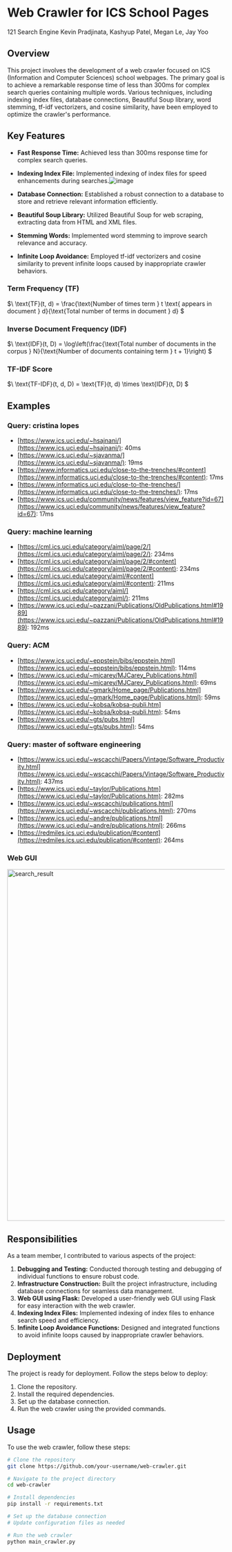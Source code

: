 # Web Crawler for ICS School Pages

121 Search Engine
Kevin Pradjinata, Kashyup Patel, Megan Le, Jay Yoo

## Overview

This project involves the development of a web crawler focused on ICS (Information and Computer Sciences) school webpages. The primary goal is to achieve a remarkable response time of less than 300ms for complex search queries containing multiple words. Various techniques, including indexing index files, database connections, Beautiful Soup library, word stemming, tf-idf vectorizers, and cosine similarity, have been employed to optimize the crawler's performance.

## Key Features

- **Fast Response Time:** Achieved less than 300ms response time for complex search queries.
- **Indexing Index File:** Implemented indexing of index files for speed enhancements during searches.![image](https://github.com/jpyoo/ICS-SearchEngine/assets/58375171/7779b61b-b260-4c19-91f1-da336f23144a)

- **Database Connection:** Established a robust connection to a database to store and retrieve relevant information efficiently.
- **Beautiful Soup Library:** Utilized Beautiful Soup for web scraping, extracting data from HTML and XML files.
- **Stemming Words:** Implemented word stemming to improve search relevance and accuracy.
- **Infinite Loop Avoidance:** Employed tf-idf vectorizers and cosine similarity to prevent infinite loops caused by inappropriate crawler behaviors.
  
### Term Frequency (TF)

$\ \text{TF}(t, d) = \frac{\text{Number of times term } t \text{ appears in document } d}{\text{Total number of terms in document } d} \$

### Inverse Document Frequency (IDF)

$\ \text{IDF}(t, D) = \log\left(\frac{\text{Total number of documents in the corpus } N}{\text{Number of documents containing term } t + 1}\right) \$

### TF-IDF Score

$\ \text{TF-IDF}(t, d, D) = \text{TF}(t, d) \times \text{IDF}(t, D) \$

## Examples

### Query: cristina lopes

- [https://www.ics.uci.edu/~hsajnani/](https://www.ics.uci.edu/~hsajnani/): 40ms
- [https://www.ics.uci.edu/~sjavanma/](https://www.ics.uci.edu/~sjavanma/): 19ms
- [https://www.informatics.uci.edu/close-to-the-trenches/#content](https://www.informatics.uci.edu/close-to-the-trenches/#content): 17ms
- [https://www.informatics.uci.edu/close-to-the-trenches/](https://www.informatics.uci.edu/close-to-the-trenches/): 17ms
- [https://www.ics.uci.edu/community/news/features/view_feature?id=67](https://www.ics.uci.edu/community/news/features/view_feature?id=67): 17ms

### Query: machine learning

- [https://cml.ics.uci.edu/category/aiml/page/2/](https://cml.ics.uci.edu/category/aiml/page/2/): 234ms
- [https://cml.ics.uci.edu/category/aiml/page/2/#content](https://cml.ics.uci.edu/category/aiml/page/2/#content): 234ms
- [https://cml.ics.uci.edu/category/aiml/#content](https://cml.ics.uci.edu/category/aiml/#content): 211ms
- [https://cml.ics.uci.edu/category/aiml/](https://cml.ics.uci.edu/category/aiml/): 211ms
- [https://www.ics.uci.edu/~pazzani/Publications/OldPublications.html#1989](https://www.ics.uci.edu/~pazzani/Publications/OldPublications.html#1989): 192ms

### Query: ACM

- [https://www.ics.uci.edu/~eppstein/bibs/eppstein.html](https://www.ics.uci.edu/~eppstein/bibs/eppstein.html): 114ms
- [https://www.ics.uci.edu/~mjcarey/MJCarey_Publications.html](https://www.ics.uci.edu/~mjcarey/MJCarey_Publications.html): 69ms
- [https://www.ics.uci.edu/~gmark/Home_page/Publications.html](https://www.ics.uci.edu/~gmark/Home_page/Publications.html): 59ms
- [https://www.ics.uci.edu/~kobsa/kobsa-publi.htm](https://www.ics.uci.edu/~kobsa/kobsa-publi.htm): 54ms
- [https://www.ics.uci.edu/~gts/pubs.html](https://www.ics.uci.edu/~gts/pubs.html): 54ms

### Query: master of software engineering

- [https://www.ics.uci.edu/~wscacchi/Papers/Vintage/Software_Productivity.html](https://www.ics.uci.edu/~wscacchi/Papers/Vintage/Software_Productivity.html): 437ms
- [https://www.ics.uci.edu/~taylor/Publications.htm](https://www.ics.uci.edu/~taylor/Publications.htm): 282ms
- [https://www.ics.uci.edu/~wscacchi/publications.html](https://www.ics.uci.edu/~wscacchi/publications.html): 270ms
- [https://www.ics.uci.edu/~andre/publications.html](https://www.ics.uci.edu/~andre/publications.html): 266ms
- [https://redmiles.ics.uci.edu/publication/#content](https://redmiles.ics.uci.edu/publication/#content): 264ms

### Web GUI
<img width="815" alt="search_result" src="https://github.com/jpyoo/ICS-SearchEngine/assets/58375171/6d88d716-67b7-4464-9b08-120b65135b23">

## Responsibilities

As a team member, I contributed to various aspects of the project:

1. **Debugging and Testing:** Conducted thorough testing and debugging of individual functions to ensure robust code.
2. **Infrastructure Construction:** Built the project infrastructure, including database connections for seamless data management.
3. **Web GUI using Flask:** Developed a user-friendly web GUI using Flask for easy interaction with the web crawler.
4. **Indexing Index Files:** Implemented indexing of index files to enhance search speed and efficiency.
5. **Infinite Loop Avoidance Functions:** Designed and integrated functions to avoid infinite loops caused by inappropriate crawler behaviors.

## Deployment

The project is ready for deployment. Follow the steps below to deploy:

1. Clone the repository.
2. Install the required dependencies.
3. Set up the database connection.
4. Run the web crawler using the provided commands.

## Usage

To use the web crawler, follow these steps:

```bash
# Clone the repository
git clone https://github.com/your-username/web-crawler.git

# Navigate to the project directory
cd web-crawler

# Install dependencies
pip install -r requirements.txt

# Set up the database connection
# Update configuration files as needed

# Run the web crawler
python main_crawler.py
